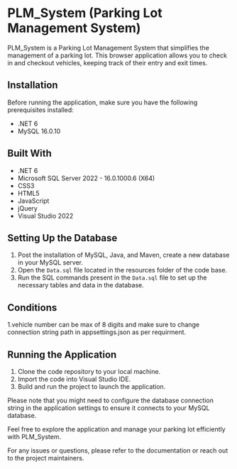 # PLM_System (Parking Lot Management System)

PLM_System is a Parking Lot Management System that simplifies the management of a parking lot. This browser application allows you to check in and checkout vehicles, keeping track of their entry and exit times.

## Installation

Before running the application, make sure you have the following prerequisites installed:

- .NET 6
- MySQL 16.0.10

## Built With

- .NET 6
- Microsoft SQL Server 2022  - 16.0.1000.6 (X64)
- CSS3
- HTML5
- JavaScript
- jQuery
- Visual Studio 2022

## Setting Up the Database

1. Post the installation of MySQL, Java, and Maven, create a new database in your MySQL server.
2. Open the `Data.sql` file located in the resources folder of the code base.
3. Run the SQL commands present in the `Data.sql` file to set up the necessary tables and data in the database.

## Conditions

1.vehicle number can be max of 8 digits and make sure to change connection string path in appsettings.json as per requirment.

## Running the Application

1. Clone the code repository to your local machine.
2. Import the code into Visual Studio IDE.
3. Build and run the project to launch the application.

Please note that you might need to configure the database connection string in the application settings to ensure it connects to your MySQL database.

Feel free to explore the application and manage your parking lot efficiently with PLM_System.

For any issues or questions, please refer to the documentation or reach out to the project maintainers.
